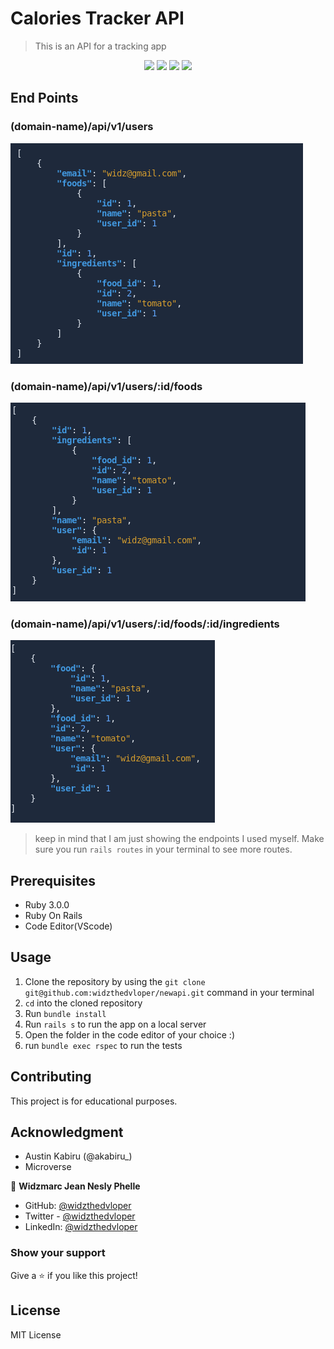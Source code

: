 # Calories Tracker API

> This is an API for a tracking app

<p align="center">
   <img src="https://img.shields.io/badge/Ubuntu-E95420?style=for-the-badge&logo=ubuntu&logoColor=white">
   <img src="https://img.shields.io/badge/GitHub-100000?style=for-the-badge&logo=github&logoColor=white">
   <img src="https://img.shields.io/badge/Ruby-CC342D?style=for-the-badge&logo=ruby&logoColor=white">
   <img src="https://img.shields.io/badge/Ruby_on_Rails-CC0000?style=for-the-badge&logo=ruby-on-rails&logoColor=white">
</p>

## End Points

### (domain-name)/api/v1/users

![endpoint](./api-v1-users.png)

### (domain-name)/api/v1/users/:id/foods

![endpoint](./api-v1-users-id-foods.png)

### (domain-name)/api/v1/users/:id/foods/:id/ingredients

![endpoint](./api-v1-users-id-foods-id-ingredients.png)

> keep in mind that I am just showing the
endpoints I used myself. Make sure you
run `rails routes` in your terminal to see more routes.

## Prerequisites

- Ruby 3.0.0
- Ruby On Rails
- Code Editor(VScode)

## Usage

1. Clone the repository by using the `git clone git@github.com:widzthedvloper/newapi.git` command in your terminal
2. `cd` into the cloned repository
3. Run `bundle install`
4. Run `rails s` to run the app on a local server
5. Open the folder in the code editor of your choice :)
6. run `bundle exec rspec` to run the tests

## Contributing

This project is for educational purposes.

## Acknowledgment

- Austin Kabiru (@akabiru_)
- Microverse

👤 **Widzmarc Jean Nesly Phelle**

- GitHub: [@widzthedvloper](https://github.com/widzthedvloper)
- Twitter - [@widzthedvloper](https://twitter.com/widzthedvloper)
- LinkedIn: [@widzthedvloper](https://www.linkedin.com/in/widzmarc-jean-nesly-phelle-252a26129/)

### Show your support

Give a ⭐️ if you like this project!

## License

MIT License

